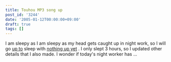 ```yaml
---
title: Touhou MP3 song up
post_id: '3244'
date: '2005-01-12T00:00:00+09:00'
draft: true
tags: []
---
```


I am sleepy as I am sleepy as my head gets caught up in night work, so I will go [up to](https://danmaq.com/category/products/musics) sleep with [nothing up yet](https://danmaq.com/category/products/musics) . I only slept 3 hours, so I updated other details that I also made. I wonder if today's night worker has ...
